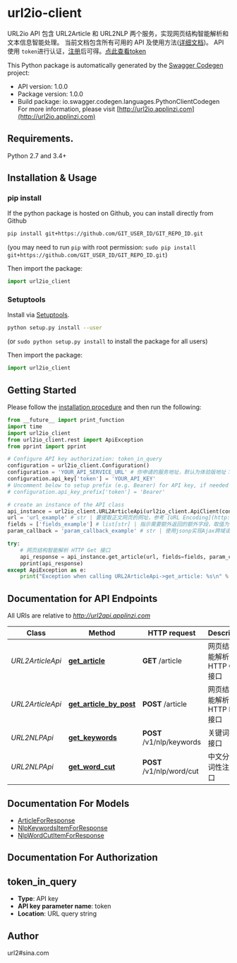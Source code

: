 # url2io-client
URL2io API 包含 URL2Article 和 URL2NLP 两个服务，实现网页结构智能解析和文本信息智能处理。  当前文档包含所有可用的 API 及使用方法([详细文档](http://url2io.applinzi.com/docs))。  API使用 `token`进行认证，[注册](http://url2io.applinzi.com/accounts/register)后可得。[点此查看token](http://url2io.applinzi.com/console/user/profile)

This Python package is automatically generated by the [Swagger Codegen](https://github.com/swagger-api/swagger-codegen) project:

- API version: 1.0.0
- Package version: 1.0.0
- Build package: io.swagger.codegen.languages.PythonClientCodegen
For more information, please visit [http://url2io.applinzi.com](http://url2io.applinzi.com)

## Requirements.

Python 2.7 and 3.4+

## Installation & Usage
### pip install

If the python package is hosted on Github, you can install directly from Github

```sh
pip install git+https://github.com/GIT_USER_ID/GIT_REPO_ID.git
```
(you may need to run `pip` with root permission: `sudo pip install git+https://github.com/GIT_USER_ID/GIT_REPO_ID.git`)

Then import the package:
```python
import url2io_client 
```

### Setuptools

Install via [Setuptools](http://pypi.python.org/pypi/setuptools).

```sh
python setup.py install --user
```
(or `sudo python setup.py install` to install the package for all users)

Then import the package:
```python
import url2io_client
```

## Getting Started

Please follow the [installation procedure](#installation--usage) and then run the following:

```python
from __future__ import print_function
import time
import url2io_client
from url2io_client.rest import ApiException
from pprint import pprint

# Configure API key authorization: token_in_query
configuration = url2io_client.Configuration()
configuration = 'YOUR_API_SERVICE_URL' # 你申请的服务地址，默认为体验版地址：http://url2api.applinzi.com
configuration.api_key['token'] = 'YOUR_API_KEY'
# Uncomment below to setup prefix (e.g. Bearer) for API key, if needed
# configuration.api_key_prefix['token'] = 'Bearer'

# create an instance of the API class
api_instance = url2io_client.URL2ArticleApi(url2io_client.ApiClient(configuration))
url = 'url_example' # str | 要提取正文网页的网址，参考 [URL Encoding](http://www.w3schools.com/tags/ref_urlencode.asp)
fields = ['fields_example'] # list[str] | 指示需要额外返回的额外字段，取值为：  - `next`: 表示要提取下一页链接。   - `text`: 表示要返回正文的纯文字格式。   - `markdown`: 表示返回正文的markdown格式。   构造url时多个值通过','号隔开，如`?fields=text,next`。调用sdk时使用列表即可，如fields= ['text', 'markdown']。 (optional)
param_callback = 'param_callback_example' # str | 使用jsonp实现Ajax跨域请求时需要传此参数 (optional)

try:
    # 网页结构智能解析 HTTP Get 接口
    api_response = api_instance.get_article(url, fields=fields, param_callback=param_callback)
    pprint(api_response)
except ApiException as e:
    print("Exception when calling URL2ArticleApi->get_article: %s\n" % e)

```

## Documentation for API Endpoints

All URIs are relative to *http://url2api.applinzi.com*

Class | Method | HTTP request | Description
------------ | ------------- | ------------- | -------------
*URL2ArticleApi* | [**get_article**](docs/URL2ArticleApi.md#get_article) | **GET** /article | 网页结构智能解析 HTTP Get 接口
*URL2ArticleApi* | [**get_article_by_post**](docs/URL2ArticleApi.md#get_article_by_post) | **POST** /article | 网页结构智能解析 HTTP Post 接口
*URL2NLPApi* | [**get_keywords**](docs/URL2NLPApi.md#get_keywords) | **POST** /v1/nlp/keywords | 关键词提取接口
*URL2NLPApi* | [**get_word_cut**](docs/URL2NLPApi.md#get_word_cut) | **POST** /v1/nlp/word/cut | 中文分词和词性注解接口


## Documentation For Models

 - [ArticleForResponse](docs/ArticleForResponse.md)
 - [NlpKeywordsItemForResponse](docs/NlpKeywordsItemForResponse.md)
 - [NlpWordCutItemForResponse](docs/NlpWordCutItemForResponse.md)


## Documentation For Authorization


## token_in_query

- **Type**: API key
- **API key parameter name**: token
- **Location**: URL query string


## Author

url2#sina.com

